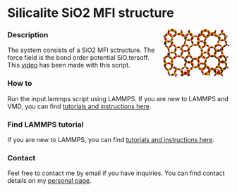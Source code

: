 # Silicalite SiO2 MFI structure 

<img align="right" width="30%" src="silicalite.png">

### Description

The system consists of a SiO2 MFI sctructure. The force field is the bond order potential SiO.tersoff.
This [video](https://www.youtube.com/watch?v=hyj0vCOnzJA) has been made with this script.

### How to

Run the input.lammps script using LAMMPS. If you are new to LAMMPS and VMD, you can find [tutorials and instructions here](https://lammpstutorials.github.io/).

### Find LAMMPS tutorial

If you are new to LAMMPS, you can find [tutorials and instructions here](https://lammpstutorials.github.io/).

### Contact

Feel free to contact me by email if you have inquiries. You can find contact details on my [personal page](https://simongravelle.github.io/).
